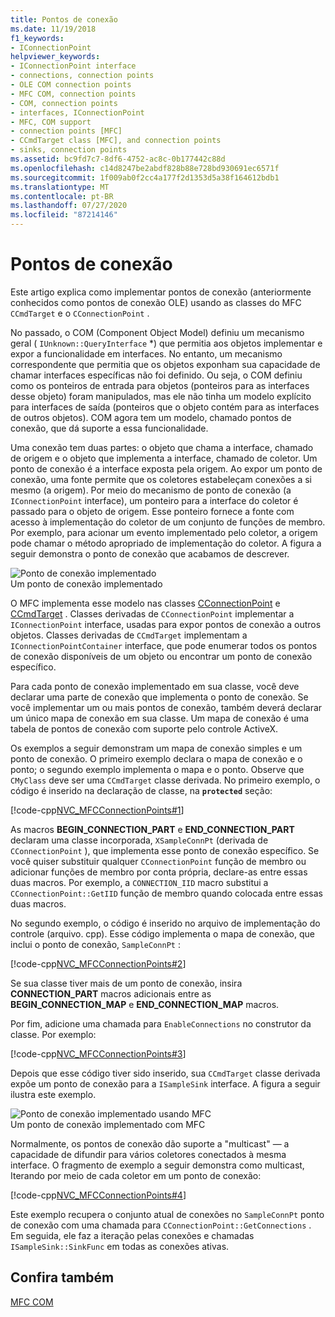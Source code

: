 ```yaml
---
title: Pontos de conexão
ms.date: 11/19/2018
f1_keywords:
- IConnectionPoint
helpviewer_keywords:
- IConnectionPoint interface
- connections, connection points
- OLE COM connection points
- MFC COM, connection points
- COM, connection points
- interfaces, IConnectionPoint
- MFC, COM support
- connection points [MFC]
- CCmdTarget class [MFC], and connection points
- sinks, connection points
ms.assetid: bc9fd7c7-8df6-4752-ac8c-0b177442c88d
ms.openlocfilehash: c14d8247be2abdf828b88e728bd930691ec6571f
ms.sourcegitcommit: 1f009ab0f2cc4a177f2d1353d5a38f164612bdb1
ms.translationtype: MT
ms.contentlocale: pt-BR
ms.lasthandoff: 07/27/2020
ms.locfileid: "87214146"
---
```

# <a name="connection-points"></a>Pontos de conexão

Este artigo explica como implementar pontos de conexão (anteriormente conhecidos como pontos de conexão OLE) usando as classes do MFC `CCmdTarget` e o `CConnectionPoint` .

No passado, o COM (Component Object Model) definiu um mecanismo geral ( `IUnknown::QueryInterface` *) que permitia aos objetos implementar e expor a funcionalidade em interfaces. No entanto, um mecanismo correspondente que permitia que os objetos exponham sua capacidade de chamar interfaces específicas não foi definido. Ou seja, o COM definiu como os ponteiros de entrada para objetos (ponteiros para as interfaces desse objeto) foram manipulados, mas ele não tinha um modelo explícito para interfaces de saída (ponteiros que o objeto contém para as interfaces de outros objetos). COM agora tem um modelo, chamado pontos de conexão, que dá suporte a essa funcionalidade.

Uma conexão tem duas partes: o objeto que chama a interface, chamado de origem e o objeto que implementa a interface, chamado de coletor. Um ponto de conexão é a interface exposta pela origem. Ao expor um ponto de conexão, uma fonte permite que os coletores estabeleçam conexões a si mesmo (a origem). Por meio do mecanismo de ponto de conexão (a `IConnectionPoint` interface), um ponteiro para a interface do coletor é passado para o objeto de origem. Esse ponteiro fornece a fonte com acesso à implementação do coletor de um conjunto de funções de membro. Por exemplo, para acionar um evento implementado pelo coletor, a origem pode chamar o método apropriado de implementação do coletor. A figura a seguir demonstra o ponto de conexão que acabamos de descrever.

![Ponto de conexão implementado](../mfc/media/vc37lh1.gif "Ponto de conexão implementado") <br/>
Um ponto de conexão implementado

O MFC implementa esse modelo nas classes [CConnectionPoint](reference/cconnectionpoint-class.md) e [CCmdTarget](reference/ccmdtarget-class.md) . Classes derivadas de `CConnectionPoint` implementar a `IConnectionPoint` interface, usadas para expor pontos de conexão a outros objetos. Classes derivadas de `CCmdTarget` implementam a `IConnectionPointContainer` interface, que pode enumerar todos os pontos de conexão disponíveis de um objeto ou encontrar um ponto de conexão específico.

Para cada ponto de conexão implementado em sua classe, você deve declarar uma parte de conexão que implementa o ponto de conexão. Se você implementar um ou mais pontos de conexão, também deverá declarar um único mapa de conexão em sua classe. Um mapa de conexão é uma tabela de pontos de conexão com suporte pelo controle ActiveX.

Os exemplos a seguir demonstram um mapa de conexão simples e um ponto de conexão. O primeiro exemplo declara o mapa de conexão e o ponto; o segundo exemplo implementa o mapa e o ponto. Observe que `CMyClass` deve ser uma `CCmdTarget` classe derivada. No primeiro exemplo, o código é inserido na declaração de classe, na **`protected`** seção:

[!code-cpp[NVC_MFCConnectionPoints#1](codesnippet/cpp/connection-points_1.h)]

As macros **BEGIN_CONNECTION_PART** e **END_CONNECTION_PART** declaram uma classe incorporada, `XSampleConnPt` (derivada de `CConnectionPoint` ), que implementa esse ponto de conexão específico. Se você quiser substituir qualquer `CConnectionPoint` função de membro ou adicionar funções de membro por conta própria, declare-as entre essas duas macros. Por exemplo, a `CONNECTION_IID` macro substitui a `CConnectionPoint::GetIID` função de membro quando colocada entre essas duas macros.

No segundo exemplo, o código é inserido no arquivo de implementação do controle (arquivo. cpp). Esse código implementa o mapa de conexão, que inclui o ponto de conexão, `SampleConnPt` :

[!code-cpp[NVC_MFCConnectionPoints#2](codesnippet/cpp/connection-points_2.cpp)]

Se sua classe tiver mais de um ponto de conexão, insira **CONNECTION_PART** macros adicionais entre as **BEGIN_CONNECTION_MAP** e **END_CONNECTION_MAP** macros.

Por fim, adicione uma chamada para `EnableConnections` no construtor da classe. Por exemplo:

[!code-cpp[NVC_MFCConnectionPoints#3](codesnippet/cpp/connection-points_3.cpp)]

Depois que esse código tiver sido inserido, sua `CCmdTarget` classe derivada expõe um ponto de conexão para a `ISampleSink` interface. A figura a seguir ilustra este exemplo.

![Ponto de conexão implementado usando MFC](../mfc/media/vc37lh2.gif "Ponto de conexão implementado usando MFC") <br/>
Um ponto de conexão implementado com MFC

Normalmente, os pontos de conexão dão suporte a "multicast" — a capacidade de difundir para vários coletores conectados à mesma interface. O fragmento de exemplo a seguir demonstra como multicast, Iterando por meio de cada coletor em um ponto de conexão:

[!code-cpp[NVC_MFCConnectionPoints#4](codesnippet/cpp/connection-points_4.cpp)]

Este exemplo recupera o conjunto atual de conexões no `SampleConnPt` ponto de conexão com uma chamada para `CConnectionPoint::GetConnections` . Em seguida, ele faz a iteração pelas conexões e chamadas `ISampleSink::SinkFunc` em todas as conexões ativas.

## <a name="see-also"></a>Confira também

[MFC COM](mfc-com.md)
